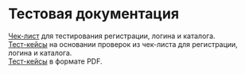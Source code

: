 # Тестовая документация  
[Чек-лист](https://docs.google.com/spreadsheets/d/1tCtvKM4hpAPXVEGKIiBdsh5pCOABQq4sa5hVcsK3Kq4/edit?usp=sharing) для тестирования регистрации, логина и каталога.  
[Тест-кейсы](https://app.qase.io/project/G7?previewMode=side&suite=35) на основании проверок из чек-листа для регистрации, логина и каталога.  
[Тест-кейсы](https://github.com/kate-strakovich/docs/blob/main/Test%20Cases.pdf) в формате PDF.
